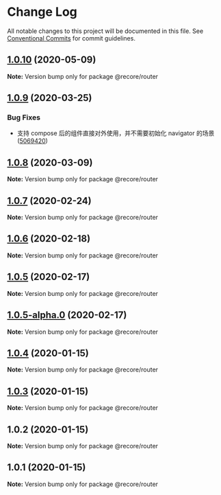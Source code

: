 # Change Log

All notable changes to this project will be documented in this file.
See [Conventional Commits](https://conventionalcommits.org) for commit guidelines.

## [1.0.10](https://github.com/recore/recore/compare/@recore/router@1.0.9...@recore/router@1.0.10) (2020-05-09)

**Note:** Version bump only for package @recore/router





## [1.0.9](https://github.com/recore/recore/compare/@recore/router@1.0.8...@recore/router@1.0.9) (2020-03-25)


### Bug Fixes

* 支持 compose 后的组件直接对外使用，并不需要初始化 navigator 的场景 ([5069420](https://github.com/recore/recore/commit/5069420bca66a39cdac70fd57300e116581368e1))





## [1.0.8](https://github.com/recore/recore/compare/@recore/router@1.0.7...@recore/router@1.0.8) (2020-03-09)

**Note:** Version bump only for package @recore/router





## [1.0.7](https://github.com/recore/recore/compare/@recore/router@1.0.6...@recore/router@1.0.7) (2020-02-24)

**Note:** Version bump only for package @recore/router





## [1.0.6](https://github.com/recore/recore/compare/@recore/router@1.0.5...@recore/router@1.0.6) (2020-02-18)

**Note:** Version bump only for package @recore/router





## [1.0.5](https://github.com/recore/recore/compare/@recore/router@1.0.5-alpha.0...@recore/router@1.0.5) (2020-02-17)

**Note:** Version bump only for package @recore/router





## [1.0.5-alpha.0](https://github.com/recore/recore/compare/@recore/router@1.0.4...@recore/router@1.0.5-alpha.0) (2020-02-17)

**Note:** Version bump only for package @recore/router





## [1.0.4](https://github.com/recore/recore/compare/@recore/router@1.0.3...@recore/router@1.0.4) (2020-01-15)

**Note:** Version bump only for package @recore/router





## [1.0.3](https://github.com/recore/recore/compare/@recore/router@1.0.2...@recore/router@1.0.3) (2020-01-15)

**Note:** Version bump only for package @recore/router





## 1.0.2 (2020-01-15)

**Note:** Version bump only for package @recore/router





## 1.0.1 (2020-01-15)

**Note:** Version bump only for package @recore/router
